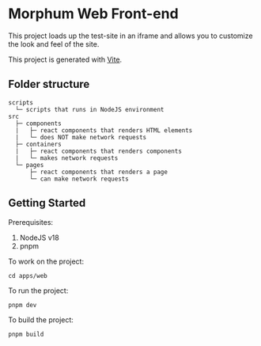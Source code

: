 # Morphum Web Front-end

This project loads up the test-site in an iframe and allows you to customize the look and feel of the site.

This project is generated with [Vite](https://vitejs.dev/).

## Folder structure

```
scripts
  └─ scripts that runs in NodeJS environment
src
  ├─ components
  |   ├─ react components that renders HTML elements
  |   └─ does NOT make network requests
  ├─ containers
  |   ├─ react components that renders components
  |   └─ makes network requests
  └─ pages
      ├─ react components that renders a page
      └─ can make network requests
```

## Getting Started

Prerequisites:

1. NodeJS v18
1. pnpm

To work on the project:

```
cd apps/web
```

To run the project:

```
pnpm dev
```

To build the project:

```
pnpm build
```
